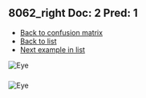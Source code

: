 ## 8062_right Doc: 2 Pred: 1
- [Back to confusion matrix](https://github.com/juliandewit/kaggle_retinopathy/blob/master/matrix.md)
- [Back to list](https://github.com/juliandewit/kaggle_retinopathy/blob/master/lists/21/list.md)
- [Next example in list](https://github.com/juliandewit/kaggle_retinopathy/blob/master/lists/21/80/8072_left.md)

![Eye](https://retinopaty.blob.core.windows.net/size1024/8062_right_2.jpeg)

### 

![Eye]()
